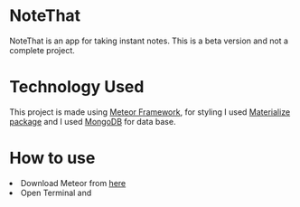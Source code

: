 <h1>NoteThat</h1>
NoteThat is an app for taking instant notes. This is a beta version and not a complete project.

<h1>Technology Used</h1>
This project is made using <a href ="https://www.meteor.com/">Meteor Framework</a>, for styling I used <a href ="https://atmospherejs.com/materialize/materialize">Materialize package</a> and I used <a href = "https://www.mongodb.com/">MongoDB</a> for data base.

<h1>How to use</h1>
<li> Download Meteor from <a href="https://www.meteor.com/install">here</a></li>
<li> Open Terminal and 
